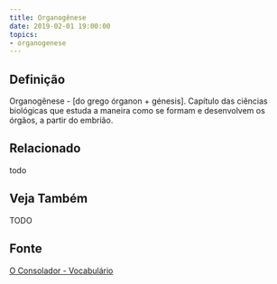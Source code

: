 ```yaml
---
title: Organogênese
date: 2019-02-01 19:00:00
topics:
- organogenese
---
```


## Definição
Organogênese - [do grego órganon + génesis]. Capítulo das ciências biológicas
que estuda a maneira como se formam e desenvolvem os órgãos, a partir do
embrião.

## Relacionado
todo

## Veja Também
TODO

## Fonte
[O Consolador - Vocabulário](http://www.oconsolador.com.br/linkfixo/vocabulario/principal.html)
